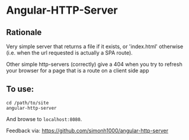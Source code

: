 # Angular-HTTP-Server

## Rationale

Very simple server that returns a file if it exists, or 'index.html' otherwise (i.e. when the url requested is actually a SPA route).

Other simple http-servers (correctly) give a 404 when you try to refresh your browser for a page that is a route on a client side app

## To use:

```
cd /path/to/site
angular-http-server
```

And browse to `localhost:8080`.

Feedback via: https://github.com/simonh1000/angular-http-server
